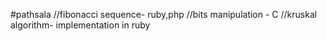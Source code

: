 #pathsala
//fibonacci sequence- ruby,php
//bits manipulation - C
//kruskal algorithm- implementation in ruby
